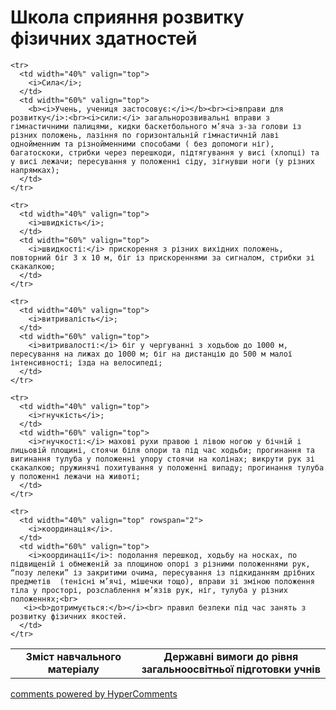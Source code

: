 <div id="hypercomments_widget" class="js-hypercomments-widget invisible"></div>

# Школа сприяння розвитку фізичних здатностей

<table>
  <body>
    <tr>
      <td width="40%" align="center">
        <b>Зміст навчального матеріалу</b>
      </td>
      <td width="60%" align="center" valign="top">
        <b>Державні вимоги до рівня загальноосвітньої підготовки учнів</b>
      </td>
    </tr>

    <tr>
      <td width="40%" valign="top">
        <i>Сила</i>;
      </td>
      <td width="60%" valign="top">
        <b><i>Учень, учениця застосовує:</i></b><br><i>вправи для розвитку</i>:<br><i>сили:</i> загальнорозвивальні вправи з гімнастичними палицями, кидки баскетбольного м’яча з-за голови із різних положень, лазіння по горизонтальній гімнастичній лаві однойменним та різнойменними способами ( без допомоги ніг), багатоскоки, стрибки через перешкоди, підтягування у висі (хлопці) та у висі лежачи; пересування у положенні сіду, зігнувши ноги (у різних напрямках);
      </td>
    </tr>

    <tr>
      <td width="40%" valign="top">
        <i>швидкість</i>;
      </td>
      <td width="60%" valign="top">
        <i>швидкості:</i> прискорення з різних вихідних положень, повторний біг 3 х 10 м, біг із прискореннями за сигналом, стрибки зі скакалкою; 
      </td>
    </tr>

    <tr>
      <td width="40%" valign="top">
        <i>витривалість</i>;
      </td>
      <td width="60%" valign="top">
        <i>витривалості:</i> біг у чергуванні з ходьбою до 1000 м, пересування на лижах до 1000 м; біг на дистанцію до 500 м малої інтенсивності; їзда на велосипеді;
      </td>
    </tr>

    <tr>
      <td width="40%" valign="top">
        <i>гнучкість</i>;
      </td>
      <td width="60%" valign="top">
        <i>гнучкості:</i> махові рухи правою і лівою ногою у бічній і лицьовій площині, стоячи біля опори та під час ходьби; прогинання та вигинання тулуба у положенні упору стоячи на колінах; викрути рук зі скакалкою; пружинячі похитування у положенні випаду; прогинання тулуба у положенні лежачи на животі; 
      </td>
    </tr>

    <tr>
      <td width="40%" valign="top" rowspan="2">
        <i>координація</i>.
      </td>
      <td width="60%" valign="top">
        <i>координації</i>: подолання перешкод, ходьбу на носках, по підвищеній і обмеженій за площиною опорі з різними положеннями рук, “позу лелеки” із закритими очима, пересування із підкиданням дрібних предметів  (тенісні м’ячі, мішечки тощо), вправи зі зміною положення тіла у просторі, розслаблення м’язів рук, ніг, тулуба у різних положеннях;<br>
       <i><b>дотримується:</b></i><br> правил безпеки під час занять з розвитку фізичних якостей.
      </td>
    </tr>
  </body>
</table>

<div class="js-hypercomments-container">
    <a href="http://hypercomments.com" class="hc-link" title="comments widget">comments powered by HyperComments</a>
</div>